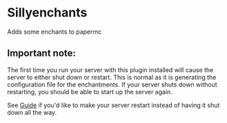 # Sillyenchants
Adds some enchants to papermc

## Important note:

The first time you run your server with this plugin installed will cause the server to either shut down or restart.
This is normal as it is generating the configuration file for the enchantments. 
If your server shuts down without restarting, you should be able to start up the server again.

See [Guide](https://gist.github.com/Prof-Bloodstone/6367eb4016eaf9d1646a88772cdbbac5) if you'd like to make your server restart instead of having it shut down all the way.